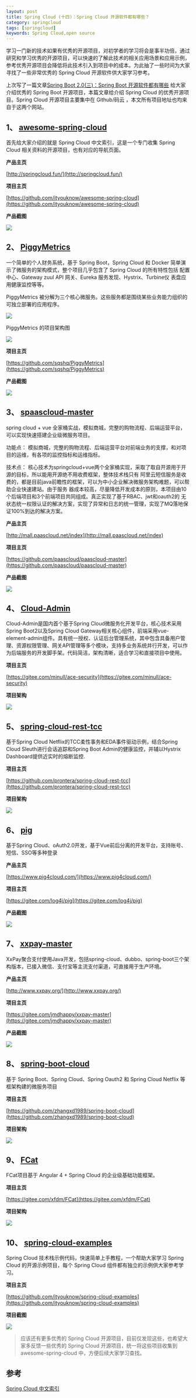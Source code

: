 ```yaml
---
layout: post
title: Spring Cloud (十四)：Spring Cloud 开源软件都有哪些？
category: springcloud
tags: [springcloud]
keywords: Spring Cloud,open source
---
```


学习一门新的技术如果有优秀的开源项目，对初学者的学习将会是事半功倍，通过研究和学习优秀的开源项目，可以快速的了解此技术的相关应用场景和应用示例，参考优秀开源项目会降低将此技术引入到项目中的成本。为此抽了一些时间为大家寻找了一些非常优秀的 Spring Cloud 开源软件供大家学习参考。

上次写了一篇文章[Spring Boot 2.0(三)：Spring Boot 开源软件都有哪些](http://www.hlbhcz.com/springboot/2018/03/05/spring-boot-open-source.html) 给大家介绍优秀的 Spring Boot 开源项目，本篇文章给介绍 Spring Cloud 的优秀开源项目。Spring Cloud 开源项目主要集中在 Github/码云 ，本文所有项目地址也均来自于这两个网站。

## 1、 [awesome-spring-cloud](https://github.com/ityouknow/awesome-spring-cloud)

首先给大家介绍的就是 Spring Cloud 中文索引，这是一个专门收集 Spring Cloud 相关资料的开源项目，也有对应的导航页面。

**产品主页**

[http://springcloud.fun/](http://springcloud.fun/)  

**项目主页**

[https://github.com/ityouknow/awesome-spring-cloud](https://github.com/ityouknow/awesome-spring-cloud)

**产品截图**

![](http://www.hlbhcz.com/assets/images/2018/springcloud/awesome-spring-cloud.png)


## 2、 [PiggyMetrics](https://github.com/sqshq/PiggyMetrics)

一个简单的个人财务系统，基于 Spring Boot，Spring Cloud 和 Docker 简单演示了微服务的架构模式，整个项目几乎包含了 Spring Cloud 的所有特性包括 配置中心、Gateway zuul API 网关、Eureka 服务发现、Hystrix、Turbine仪 表盘应用健康监控等等。

PiggyMetrics 被分解为三个核心微服务。这些服务都是围绕某些业务能力组织的可独立部署的应用程序。

![](http://www.hlbhcz.com/assets/images/2018/springcloud/PiggyMetrics_sercive.png)

PiggyMetrics 的项目架构图

![](http://www.hlbhcz.com/assets/images/2018/springcloud/PInfrastructure.png)

**项目主页**

[https://github.com/sqshq/PiggyMetrics](https://github.com/sqshq/PiggyMetrics)

**产品截图**

![](http://www.hlbhcz.com/assets/images/2018/springcloud/piggyMetrics.png)

## 3、 [spaascloud-master](https://github.com/paascloud/paascloud-master)

spring cloud + vue 全家桶实战，模拟商城，完整的购物流程、后端运营平台，可以实现快速搭建企业级微服务项目。

功能点：
模拟商城，完整的购物流程、后端运营平台对前端业务的支撑，和对项目的运维，有各项的监控指标和运维指标。

技术点：
核心技术为springcloud+vue两个全家桶实现，采取了取自开源用于开源的目标，所以能用开源绝不用收费框架，整体技术栈只有
阿里云短信服务是收费的，都是目前java前瞻性的框架，可以为中小企业解决微服务架构难题，可以帮助企业快速建站。由于服务
器成本较高，尽量降低开发成本的原则，本项目由10个后端项目和3个前端项目共同组成。真正实现了基于RBAC、jwt和oauth2的
无状态统一权限认证的解决方案，实现了异常和日志的统一管理，实现了MQ落地保证100%到达的解决方案。


**产品主页**

[http://mall.paascloud.net/index](http://mall.paascloud.net/index)  

**项目主页**

[https://github.com/paascloud/paascloud-master](https://github.com/paascloud/paascloud-master)

**产品截图**

![](http://www.hlbhcz.com/assets/images/2018/springcloud/paascloud.png)


## 4、 [Cloud-Admin](https://gitee.com/minull/ace-security)

Cloud-Admin是国内首个基于Spring Cloud微服务化开发平台，核心技术采用Spring Boot2以及Spring Cloud Gateway相关核心组件，前端采用vue-element-admin组件。具有统一授权、认证后台管理系统，其中包含具备用户管理、资源权限管理、网关API管理等多个模块，支持多业务系统并行开发，可以作为后端服务的开发脚手架。代码简洁，架构清晰，适合学习和直接项目中使用。


**项目主页**

[https://gitee.com/minull/ace-security](https://gitee.com/minull/ace-security)

**项目架构**

![](http://www.hlbhcz.com/assets/images/2018/springcloud/ace-security.png)



## 5、 [spring-cloud-rest-tcc](https://github.com/prontera/spring-cloud-rest-tcc)

基于Spring Cloud Netflix的TCC柔性事务和EDA事件驱动示例，结合Spring Cloud Sleuth进行会话追踪和Spring Boot Admin的健康监控，并辅以Hystrix Dashboard提供近实时的熔断监控.

**项目主页**

[https://github.com/prontera/spring-cloud-rest-tcc](https://github.com/prontera/spring-cloud-rest-tcc)

**项目架构**

![](http://www.hlbhcz.com/assets/images/2018/springcloud/spring-cloud-rest-tcc.png) 


## 6、 [pig](https://gitee.com/log4j/pig)

基于Spring Cloud、oAuth2.0开发，基于Vue前后分离的开发平台，支持账号、短信、SSO等多种登录

**产品主页**

[https://www.pig4cloud.com/](https://www.pig4cloud.com/)  

**项目主页**

[https://gitee.com/log4j/pig](https://gitee.com/log4j/pig)

**产品截图**

![](http://www.hlbhcz.com/assets/images/2018/springcloud/ping.png) 


## 7、 [xxpay-master](https://gitee.com/jmdhappy/xxpay-master)

XxPay聚合支付使用Java开发，包括spring-cloud、dubbo、spring-boot三个架构版本，已接入微信、支付宝等主流支付渠道，可直接用于生产环境。

**产品主页**

[http://www.xxpay.org/](http://www.xxpay.org/)  

**项目主页**

[https://gitee.com/jmdhappy/xxpay-master](https://gitee.com/jmdhappy/xxpay-master)

**产品截图**

![](http://www.hlbhcz.com/assets/images/2018/springcloud/xxpay.png) 


## 8、 [spring-boot-cloud](https://github.com/zhangxd1989/spring-boot-cloud)

基于 Spring Boot、Spring Cloud、Spring Oauth2 和 Spring Cloud Netflix 等框架构建的微服务项目

**项目主页**

[https://github.com/zhangxd1989/spring-boot-cloud](https://github.com/zhangxd1989/spring-boot-cloud)

**项目架构**

![](http://www.hlbhcz.com/assets/images/2018/springcloud/spring-boot-cloud.jpg) 


## 9、 [FCat](https://gitee.com/xfdm/FCat)

FCat项目基于 Angular 4 + Spring Cloud 的企业级基础功能框架。

**项目主页**

[https://gitee.com/xfdm/FCat](https://gitee.com/xfdm/FCat)

**项目架构**

![](http://www.hlbhcz.com/assets/images/2018/springcloud/FCat.png) 


## 10、 [spring-cloud-examples](https://github.com/ityouknow/spring-cloud-examples)

Spring Cloud 技术栈示例代码，快速简单上手教程，一个帮助大家学习 Spring Cloud 的开源示例项目，每个 Spring Cloud 组件都有独立的示例供大家参考学习。

**项目主页**

[https://github.com/ityouknow/spring-cloud-examples](https://github.com/ityouknow/spring-cloud-examples)

**项目截图**

![](http://www.hlbhcz.com/assets/images/2018/springcloud/spring-cloud-examples.png) 

> 应该还有更多优秀的 Spring Cloud 开源项目，目前仅发现这些，也希望大家多反馈一些优秀的 Spring Cloud 开源项目，统一将这些项目收集到 awesome-spring-cloud 中，方便后续大家学习查找。


## 参考

[Spring Cloud 中文索引](http://springcloud.fun/)  
